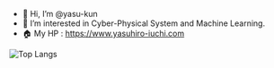 - 👋 Hi, I’m @yasu-kun
- 👀 I’m interested in Cyber-Physical System and Machine Learning.
- 🏠 My HP : https://www.yasuhiro-iuchi.com
<!---
![Anurag's GitHub stats](https://github-readme-stats.vercel.app/api?username=yasu-kun)
--->
![Top Langs](https://github-readme-stats.vercel.app/api/top-langs/?username=yasu-kun&layout=compact)



<!---
yasu-kun/yasu-kun is a ✨ special ✨ repository because its `README.md` (this file) appears on your GitHub profile.
You can click the Preview link to take a look at your changes.
--->
